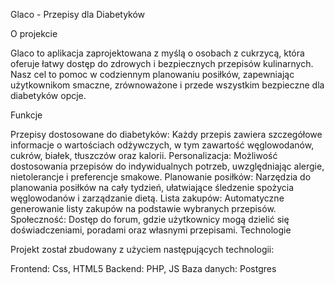 Glaco - Przepisy dla Diabetyków

O projekcie

Glaco to aplikacja zaprojektowana z myślą o osobach z cukrzycą, która oferuje łatwy dostęp do zdrowych i bezpiecznych przepisów kulinarnych. Nasz cel to pomoc w codziennym planowaniu posiłków, zapewniając użytkownikom smaczne, zrównoważone i przede wszystkim bezpieczne dla diabetyków opcje.

Funkcje

Przepisy dostosowane do diabetyków: Każdy przepis zawiera szczegółowe informacje o wartościach odżywczych, w tym zawartość węglowodanów, cukrów, białek, tłuszczów oraz kalorii.
Personalizacja: Możliwość dostosowania przepisów do indywidualnych potrzeb, uwzględniając alergie, nietolerancje i preferencje smakowe.
Planowanie posiłków: Narzędzia do planowania posiłków na cały tydzień, ułatwiające śledzenie spożycia węglowodanów i zarządzanie dietą.
Lista zakupów: Automatyczne generowanie listy zakupów na podstawie wybranych przepisów.
Społeczność: Dostęp do forum, gdzie użytkownicy mogą dzielić się doświadczeniami, poradami oraz własnymi przepisami.
Technologie

Projekt został zbudowany z użyciem następujących technologii:

Frontend: Css, HTML5
Backend: PHP, JS
Baza danych: Postgres
